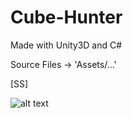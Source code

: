# Cube-Hunter

Made with Unity3D and C#

Source Files -> 'Assets/...'



[SS]

![alt text](https://lh3.googleusercontent.com/P5AHebAlJ19pntGVkNlW2I9kz08bF13Xx_tKb6akn5vRFxIqJYUHshHaAS3eR3d7_Q=h900-rw)
